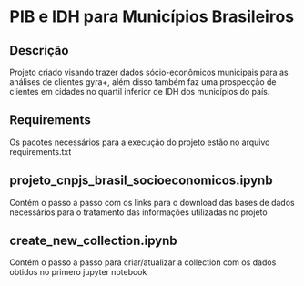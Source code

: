 # PIB e IDH para Municípios Brasileiros
## Descrição

Projeto criado visando trazer dados sócio-econômicos municipais para as análises de clientes gyra+, além disso também faz uma prospecção de clientes em cidades no quartil inferior de IDH dos municípios do país.

## Requirements

Os pacotes necessários para a execução do projeto estão no arquivo requirements.txt

## projeto_cnpjs_brasil_socioeconomicos.ipynb

Contém o passo a passo com os links para o download das bases de dados necessários para o tratamento das informações utilizadas no projeto

## create_new_collection.ipynb

Contém o passo a passo para criar/atualizar a collection com os dados obtidos no primero jupyter notebook
